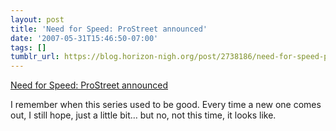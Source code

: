 ```yaml
---
layout: post
title: 'Need for Speed: ProStreet announced'
date: '2007-05-31T15:46:50-07:00'
tags: []
tumblr_url: https://blog.horizon-nigh.org/post/2738186/need-for-speed-prostreet-announced
---
```

[Need for Speed: ProStreet announced](http://www.evilavatar.com/forums/showthread.php?t=30731&)  

I remember when this series used to be good. Every time a new one comes out, I still hope, just a little bit… but no, not this time, it looks like.

